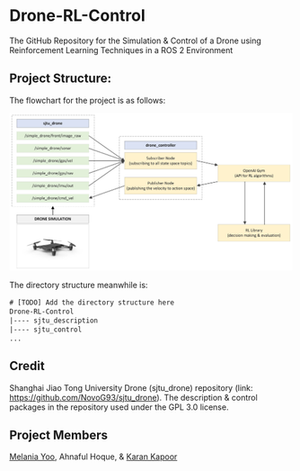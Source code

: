 # Drone-RL-Control
The GitHub Repository for the Simulation &amp; Control of a Drone using Reinforcement Learning Techniques in a ROS 2 Environment

## Project Structure: 
The flowchart for the project is as follows:

![Project Flowchart](images/project_flowchart.jpeg)

The directory structure meanwhile is:

```
# [TODO] Add the directory structure here
Drone-RL-Control
|---- sjtu_description
|---- sjtu_control
...
```

## Credit
Shanghai Jiao Tong University Drone (sjtu_drone) repository (link: https://github.com/NovoG93/sjtu_drone). The description & control packages in the repository used under the GPL 3.0 license.

## Project Members
[Melania Yoo](https://github.com/melaniayoo/), Ahnaful Hoque, &amp; [Karan Kapoor](https://github.com/k-kaps/)
